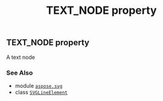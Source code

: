 ﻿---
title: TEXT_NODE property
second_title: Aspose.SVG for Python via .NET API References
description: 
type: docs
weight: 590
url: /python-net/aspose.svg/svglineelement/text_node/
is_root: false
---

## TEXT_NODE property


A text node

### See Also
* module [`aspose.svg`](../../)
* class [`SVGLineElement`](/svg/python-net/aspose.svg/svglineelement)

